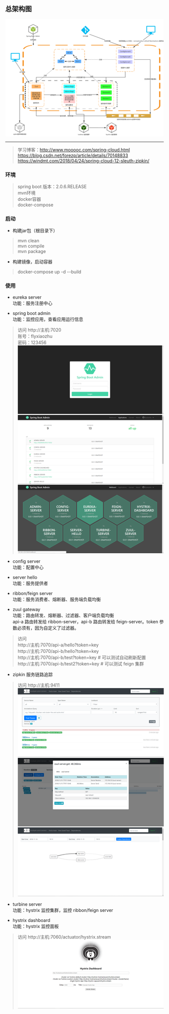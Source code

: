 ## 总架构图
![img](doc/spring-cloud.jpg)

---

> 学习博客：http://www.mooooc.com/spring-cloud.html  
https://blog.csdn.net/forezp/article/details/70148833  
https://windmt.com/2018/04/24/spring-cloud-12-sleuth-zipkin/  

### 环境
> spring boot 版本：2.0.6.RELEASE  
mvn环境  
docker容器  
docker-compose

### 启动
- 构建jar包（根目录下）
> mvn clean  
mvn compile  
mvn package

- 构建镜像，启动容器
> docker-compose up -d --build

### 使用 
- eureka server   
    功能：服务注册中心

- spring boot admin  
    功能：监控应用，查看应用运行信息
> 访问 http://主机:7020  
账号：flyxiaozhu  
密码：123456 
![img](doc/login.png)
![img](doc/applications.png)
![img](doc/wallboard.png)

- config server  
    功能：配置中心
    
- server hello  
    功能：服务提供者
    
- ribbon/feign server  
    功能：服务消费者、熔断器、服务端负载均衡
    
- zuul gateway    
    功能：路由转发、熔断器、过滤器、客户端负载均衡  
    api-a 路由转发给 ribbon-server，api-b 路由转发给 feign-server。token 参数必须有，因为自定义了过滤器。
> 访问  
http://主机:7070/api-a/hello?token=key  
http://主机:7070/api-b/hello?token=key   
http://主机:7070/api-b/test?token=key  # 可以测试自动刷新配置  
http://主机:7070/api-b/test2?token=key # 可以测试 feign 集群

- zipkin 服务链路追踪
> 访问 http://主机:9411  
![img](doc/zipkin-1.png)
![img](doc/zipkin-2.png)
![img](doc/zipkin-3.png)

- turbine server   
    功能：hystrix 监控集群，监控 ribbon/feign server
    
- hystrix dashboard  
    功能：hystrix 监控面板
> 访问 http://主机:7060/actuator/hystrix.stream
![img](doc/hystrix-1.png)











